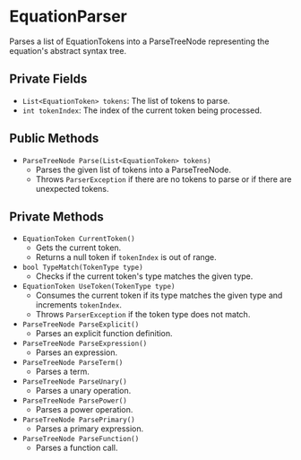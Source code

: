 # EquationParser

Parses a list of EquationTokens into a ParseTreeNode representing the equation's abstract syntax tree.

## Private Fields

-   `List<EquationToken> tokens`: The list of tokens to parse.
-   `int tokenIndex`: The index of the current token being processed.

## Public Methods

-   `ParseTreeNode Parse(List<EquationToken> tokens)`
    -   Parses the given list of tokens into a ParseTreeNode.
    -   Throws `ParserException` if there are no tokens to parse or if there are unexpected tokens.

## Private Methods

-   `EquationToken CurrentToken()`
    -   Gets the current token.
    -   Returns a null token if `tokenIndex` is out of range.
-   `bool TypeMatch(TokenType type)`
    -   Checks if the current token's type matches the given type.
-   `EquationToken UseToken(TokenType type)`
    -   Consumes the current token if its type matches the given type and increments `tokenIndex`.
    -   Throws `ParserException` if the token type does not match.
-   `ParseTreeNode ParseExplicit()`
    -   Parses an explicit function definition.
-   `ParseTreeNode ParseExpression()`
    -   Parses an expression.
-   `ParseTreeNode ParseTerm()`
    -   Parses a term.
-   `ParseTreeNode ParseUnary()`
    -   Parses a unary operation.
-   `ParseTreeNode ParsePower()`
    -   Parses a power operation.
-   `ParseTreeNode ParsePrimary()`
    -   Parses a primary expression.
-   `ParseTreeNode ParseFunction()`
    -   Parses a function call.